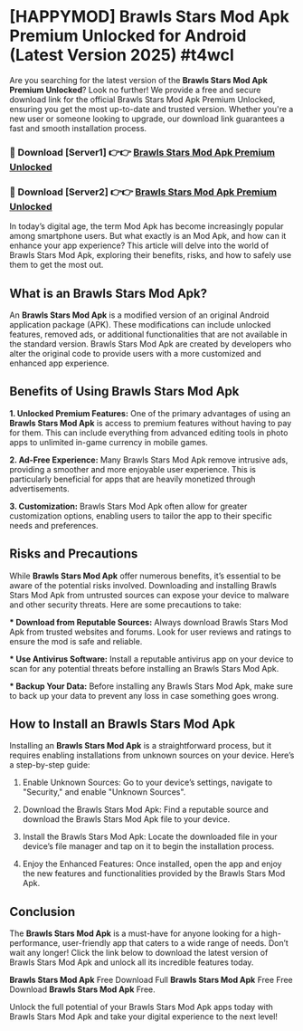 # [HAPPYMOD] Brawls Stars Mod Apk Premium Unlocked for Android (Latest Version 2025) #t4wcl

Are you searching for the latest version of the <strong>Brawls Stars Mod Apk Premium Unlocked</strong>? Look no further! We provide a free and secure download link for the official Brawls Stars Mod Apk Premium Unlocked, ensuring you get the most up-to-date and trusted version. Whether you're a new user or someone looking to upgrade, our download link guarantees a fast and smooth installation process.


<h3>🔴 Download [Server1] 👉👉 <a href="https://appsnew.pages.dev?q=Brawls+Stars+Mod+Apk">Brawls Stars Mod Apk Premium Unlocked</a></h3>

<h3>🔴 Download [Server2] 👉👉 <a href="https://appsnew.pages.dev?q=Brawls+Stars+Mod+Apk">Brawls Stars Mod Apk Premium Unlocked</a></h3>


In today’s digital age, the term Mod Apk has become increasingly popular among smartphone users. But what exactly is an Mod Apk, and how can it enhance your app experience? This article will delve into the world of Brawls Stars Mod Apk, exploring their benefits, risks, and how to safely use them to get the most out.


<h2>What is an Brawls Stars Mod Apk?</h2>

An <strong>Brawls Stars Mod Apk</strong> is a modified version of an original Android application package (APK). These modifications can include unlocked features, removed ads, or additional functionalities that are not available in the standard version. Brawls Stars Mod Apk are created by developers who alter the original code to provide users with a more customized and enhanced app experience.


<h2>Benefits of Using Brawls Stars Mod Apk</h2>

<strong> 1. Unlocked Premium Features:</strong> One of the primary advantages of using an <strong>Brawls Stars Mod Apk</strong> is access to premium features without having to pay for them. This can include everything from advanced editing tools in photo apps to unlimited in-game currency in mobile games.

<strong> 2. Ad-Free Experience:</strong> Many Brawls Stars Mod Apk remove intrusive ads, providing a smoother and more enjoyable user experience. This is particularly beneficial for apps that are heavily monetized through advertisements.

<strong> 3. Customization:</strong> Brawls Stars Mod Apk often allow for greater customization options, enabling users to tailor the app to their specific needs and preferences.


<h2>Risks and Precautions</h2>

While <strong>Brawls Stars Mod Apk</strong> offer numerous benefits, it’s essential to be aware of the potential risks involved. Downloading and installing Brawls Stars Mod Apk from untrusted sources can expose your device to malware and other security threats. Here are some precautions to take:

<strong> * Download from Reputable Sources:</strong> Always download Brawls Stars Mod Apk from trusted websites and forums. Look for user reviews and ratings to ensure the mod is safe and reliable.

<strong> * Use Antivirus Software:</strong> Install a reputable antivirus app on your device to scan for any potential threats before installing an Brawls Stars Mod Apk.

<strong> * Backup Your Data:</strong> Before installing any Brawls Stars Mod Apk, make sure to back up your data to prevent any loss in case something goes wrong.


<h2>How to Install an Brawls Stars Mod Apk</h2>

Installing an <strong>Brawls Stars Mod Apk</strong> is a straightforward process, but it requires enabling installations from unknown sources on your device. Here’s a step-by-step guide:

 1. Enable Unknown Sources: Go to your device’s settings, navigate to "Security," and enable "Unknown Sources".

 2. Download the Brawls Stars Mod Apk: Find a reputable source and download the Brawls Stars Mod Apk file to your device.

 3. Install the Brawls Stars Mod Apk: Locate the downloaded file in your device’s file manager and tap on it to begin the installation process.

 4. Enjoy the Enhanced Features: Once installed, open the app and enjoy the new features and functionalities provided by the Brawls Stars Mod Apk.


<h2><strong>Conclusion</strong></h2>

The <strong>Brawls Stars Mod Apk</strong> is a must-have for anyone looking for a high-performance, user-friendly app that caters to a wide range of needs. Don’t wait any longer! Click the link below to download the latest version of Brawls Stars Mod Apk and unlock all its incredible features today.

<strong>Brawls Stars Mod Apk</strong> Free Download Full <strong>Brawls Stars Mod Apk</strong> Free Free Download <strong>Brawls Stars Mod Apk</strong> Free.

Unlock the full potential of your Brawls Stars Mod Apk apps today with Brawls Stars Mod Apk and take your digital experience to the next level!